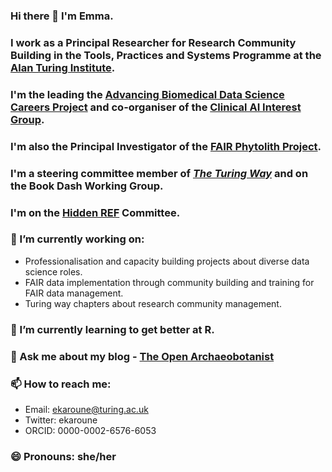 ### Hi there 👋 I'm Emma. 
### I work as a Principal Researcher for Research Community Building in the Tools, Practices and Systems Programme at the [Alan Turing Institute](https://www.turing.ac.uk/). 
### I'm the leading the [Advancing Biomedical Data Science Careers Project](https://www.turing.ac.uk/research/research-projects/advancing-biomedical-data-science-careers) and co-organiser of the [Clinical AI Interest Group](https://www.turing.ac.uk/research/interest-groups/clinical-ai). 
### I'm also the Principal Investigator of the [FAIR Phytolith Project](https://open-phytoliths.github.io/FAIR-phytoliths/). 
### I'm a steering committee member of [_The Turing Way_](https://the-turing-way.netlify.app/welcome) and on the Book Dash Working Group.
### I'm on the [Hidden REF](https://hidden-ref.org/) Committee. 

### 🔭 I’m currently working on: 
* Professionalisation and capacity building projects about diverse data science roles. 
* FAIR data implementation through community building and training for FAIR data management. 
* Turing way chapters about research community management.

### 🌱 I’m currently learning to get better at R.

### 💬 Ask me about my blog - [The Open Archaeobotanist](https://ekaroune.github.io/The-Open-Archaeobotanist/)

### 📫 How to reach me: 
* Email: ekaroune@turing.ac.uk
* Twitter: ekaroune 
* ORCID: 0000-0002-6576-6053

### 😄 Pronouns: she/her

<!--
**EKaroune/EKaroune** is a ✨ _special_ ✨ repository because its `README.md` (this file) appears on your GitHub profile.

Here are some ideas to get you started:

- 🔭 I’m currently working on FAIR Phytoliths Project, _The Turing Way_, DECOVID and 
- 🌱 I’m currently learning to get better at R.
- 👯 I’m looking to collaborate on ...
- 🤔 I’m looking for help with ...
- 💬 Ask me about ...
- 📫 How to reach me: 
* Email: ekaroune@turing.ac.uk or 
* Twitter: ekaroune 
* ORCID: 0000-0002-6576-6053
- 😄 Pronouns: she/her
- ⚡ Fun fact: ...
-->
